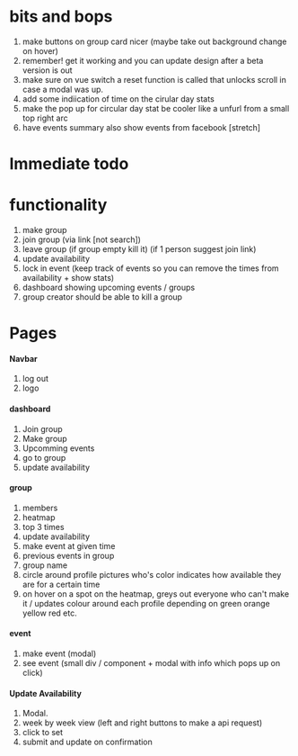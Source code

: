 # bits and bops

1. make buttons on group card nicer (maybe take out background change on hover)
2. remember! get it working and you can update design after a beta version is out
3. make sure on vue switch a reset function is called that unlocks scroll in case a modal was up.
4. add some indiication of time on the cirular day stats
5. make the pop up for circular day stat be cooler like a unfurl from a small top right arc
6. have events summary also show events from facebook [stretch]

# Immediate todo



# functionality

1. make group
2. join group (via link [not search])
3. leave group (if group empty kill it) (if 1 person suggest join link)
4. update availability
5. lock in event (keep track of events so you can remove the times from availability + show stats)
6. dashboard showing upcoming events / groups
7. group creator should be able to kill a group

# Pages

#### Navbar

1. log out
2. logo

#### dashboard

1. Join group
2. Make group
3. Upcomming events
4. go to group
5. update availability

#### group

1. members
2. heatmap
3. top 3 times
4. update availability
5. make event at given time
6. previous events in group
7. group name
8. circle around profile pictures who's color indicates how available they are for a certain time
9. on hover on a spot on the heatmap, greys out everyone who can't make it / updates colour around each profile depending on green orange yellow red etc.

#### event

1. make event (modal)
2. see event (small div / component + modal with info which pops up on click)

#### Update Availability

1. Modal.
2. week by week view (left and right buttons to make a api request)
3. click to set
4. submit and update on confirmation
